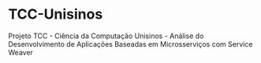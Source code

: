 # TCC-Unisinos
Projeto TCC - Ciência da Computação Unisinos - Análise do Desenvolvimento de Aplicações Baseadas em Microsserviços com Service Weaver
